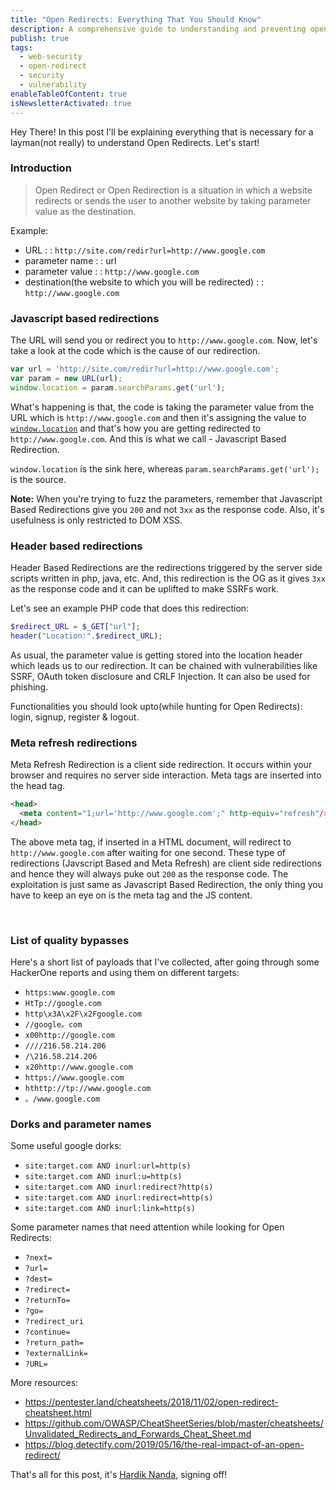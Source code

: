 ```yaml
---
title: "Open Redirects: Everything That You Should Know"
description: A comprehensive guide to understanding and preventing open redirect vulnerabilities in web applications
publish: true
tags:
  - web-security
  - open-redirect
  - security
  - vulnerability
enableTableOfContent: true
isNewsletterActivated: true
---
```


Hey There! In this post I'll be explaining everything that is necessary for a layman(not really) to understand Open Redirects. Let's start!


### Introduction

> Open Redirect or Open Redirection is a situation in which a website redirects or sends the user to another website by taking parameter value as the destination. 

Example:
- URL : : `http://site.com/redir?url=http://www.google.com`
- parameter name : : url
- parameter value : : `http://www.google.com`
- destination(the website to which you will be redirected) : : `http://www.google.com`

### Javascript based redirections

The URL will send you or redirect you to `http://www.google.com`. Now, let's take a look at the code which is the cause of our redirection.

```javascript
var url = 'http://site.com/redir?url=http://www.google.com';
var param = new URL(url);
window.location = param.searchParams.get('url');
```

What's happening is that, the code is taking the parameter value from the URL which is `http://www.google.com` and then it's assigning the value to <a href="https://developer.mozilla.org/en-US/docs/Web/API/Window/location" target="_blank">`window.location`</a> and that's how you are getting redirected to `http://www.google.com`. And this is what we call - Javascript Based Redirection.

`window.location` is the sink here, whereas `param.searchParams.get('url');` is the source.

**Note:** When you're trying to fuzz the parameters, remember that Javascript Based Redirections give you `200` and not `3xx` as the response code. Also, it's usefulness is only restricted to DOM XSS.

### Header based redirections

Header Based Redirections are the redirections triggered by the server side scripts written in php, java, etc. And, this redirection is the OG as it gives `3xx` as the response code and it can be uplifted to make SSRFs work.

Let's see an example PHP code that does this redirection:
```php
$redirect_URL = $_GET["url"];
header("Location:".$redirect_URL);
```
As usual, the parameter value is getting stored into the location header which leads us to our redirection. It can be chained with vulnerabilities like SSRF, OAuth token disclosure and CRLF Injection. It can also be used for phishing.

Functionalities you should look upto(while hunting for Open Redirects): login, signup, register & logout.

### Meta refresh redirections

Meta Refresh Redirection is a client side redirection. It occurs within your browser and requires no server side interaction. Meta tags are inserted into the head tag.
```html
<head>
  <meta content="1;url='http://www.google.com';" http-equiv="refresh"/>
</head>
```

The above meta tag, if inserted in a HTML document, will redirect to `http://www.google.com` after waiting for one second. These type of redirections (Javscript Based and Meta Refresh) are client side redirections and hence they will always puke out `200` as the response code. The exploitation is just same as Javascript Based Redirection, the only thing you have to keep an eye on is the meta tag and the JS content.

<br>

### List of quality bypasses

Here's a short list of payloads that I've collected, after going through some HackerOne reports and using them on different targets:

- `https:www.google.com`
- `HtTp://google.com`
- `http\x3A\x2F\x2Fgoogle.com`
- `//google。com`
- `x00http://google.com`
- `////216.58.214.206`
- `/\216.58.214.206`
- `x20http://www.google.com`
- `https://www.google.com`
- `hthttp://tp://www.google.com`
- `。/www.google.com`


### Dorks and parameter names

Some useful google dorks:

- `site:target.com AND inurl:url=http(s)`
- `site:target.com AND inurl:u=http(s)`
- `site:target.com AND inurl:redirect?http(s)`
- `site:target.com AND inurl:redirect=http(s)`
- `site:target.com AND inurl:link=http(s)`

Some parameter names that need attention while looking for Open Redirects:

- `?next=`
- `?url=`
- `?dest=`
- `?redirect=`
- `?returnTo=`
- `?go=`
- `?redirect_uri`
- `?continue=`
- `?return_path=`
- `?externalLink=`
- `?URL=`

More resources:

- <a href="https://pentester.land/cheatsheets/2018/11/02/open-redirect-cheatsheet.html" target="_blank">https://pentester.land/cheatsheets/2018/11/02/open-redirect-cheatsheet.html</a>
- <a href="https://github.com/OWASP/CheatSheetSeries/blob/master/cheatsheets/Unvalidated_Redirects_and_Forwards_Cheat_Sheet.md" target="_blank">https://github.com/OWASP/CheatSheetSeries/blob/master/cheatsheets/Unvalidated_Redirects_and_Forwards_Cheat_Sheet.md</a>
- <a href="https://blog.detectify.com/2019/05/16/the-real-impact-of-an-open-redirect/" target="_blank">https://blog.detectify.com/2019/05/16/the-real-impact-of-an-open-redirect/</a>


That's all for this post, it's <a href="https://twitter.com/r0075h3ll">Hardik Nanda</a>, signing off!
